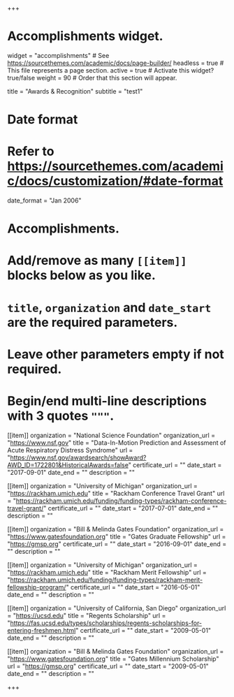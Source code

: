 +++
# Accomplishments widget.
widget = "accomplishments"  # See https://sourcethemes.com/academic/docs/page-builder/
headless = true  # This file represents a page section.
active = true  # Activate this widget? true/false
weight = 90  # Order that this section will appear.

title = "Awards & Recognition"
subtitle = "test1"

# Date format
#   Refer to https://sourcethemes.com/academic/docs/customization/#date-format
date_format = "Jan 2006"

# Accomplishments.
#   Add/remove as many `[[item]]` blocks below as you like.
#   `title`, `organization` and `date_start` are the required parameters.
#   Leave other parameters empty if not required.
#   Begin/end multi-line descriptions with 3 quotes `"""`.

[[item]]
  organization = "National Science Foundation"
  organization_url = "https://www.nsf.gov"
  title = "Data-In-Motion Prediction and Assessment of Acute Respiratory Distress Syndrome"
  url = "https://www.nsf.gov/awardsearch/showAward?AWD_ID=1722801&HistoricalAwards=false"
  certificate_url = ""
  date_start = "2017-09-01"
  date_end = ""
  description = ""

[[item]]
  organization = "University of Michigan"
  organization_url = "https://rackham.umich.edu"
  title = "Rackham Conference Travel Grant"
  url = "https://rackham.umich.edu/funding/funding-types/rackham-conference-travel-grant/"
  certificate_url = ""
  date_start = "2017-07-01"
  date_end = ""
  description = ""

[[item]]
  organization = "Bill & Melinda Gates Foundation"
  organization_url = "https://www.gatesfoundation.org"
  title = "Gates Graduate Fellowship"
  url = "https://gmsp.org"
  certificate_url = ""
  date_start = "2016-09-01"
  date_end = ""
  description = ""

[[item]]
  organization = "University of Michigan"
  organization_url = "https://rackham.umich.edu"
  title = "Rackham Merit Fellowship"
  url = "https://rackham.umich.edu/funding/funding-types/rackham-merit-fellowship-program/"
  certificate_url = ""
  date_start = "2016-05-01"
  date_end = ""
  description = ""

[[item]]
  organization = "University of California, San Diego"
  organization_url = "https://ucsd.edu"
  title = "Regents Scholarship"
  url = "https://fas.ucsd.edu/types/scholarships/regents-scholarships-for-entering-freshmen.html"
  certificate_url = ""
  date_start = "2009-05-01"
  date_end = ""
  description = ""
  
[[item]]
  organization = "Bill & Melinda Gates Foundation"
  organization_url = "https://www.gatesfoundation.org"
  title = "Gates Millennium Scholarship"
  url = "https://gmsp.org"
  certificate_url = ""
  date_start = "2009-05-01"
  date_end = ""
  description = ""

+++
